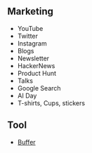 ## Marketing
- YouTube
- Twitter 
- Instagram
- Blogs
- Newsletter
- HackerNews
- Product Hunt
- Talks
- Google Search
- AI Day
- T-shirts, Cups, stickers

## Tool
- [Buffer](https://buffer.start.page/)
